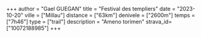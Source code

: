 +++
author = "Gael GUEGAN"
title = "Festival des templiers"
date = "2023-10-20"
ville = ["Millau"]
distance = ["63km"]
denivele = ["2600m"]
temps = ["7h46"]
type = ["trail"]
description = "Ameno torimen"
strava_id=["10072188985"]
+++